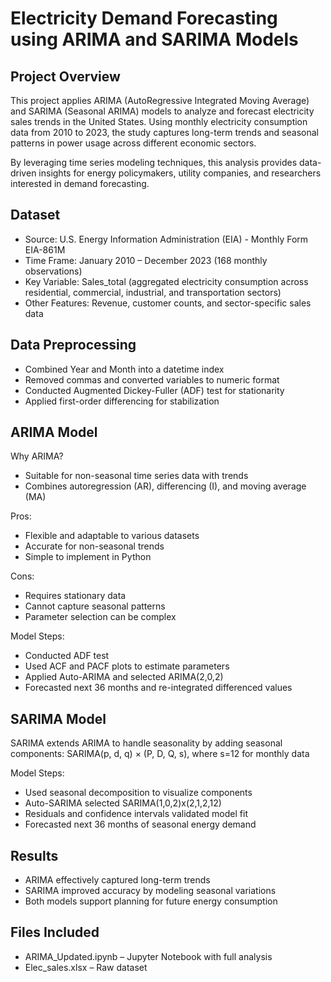 # Electricity Demand Forecasting using ARIMA and SARIMA Models

## Project Overview
This project applies ARIMA (AutoRegressive Integrated Moving Average) and SARIMA (Seasonal ARIMA) models to analyze and forecast electricity sales trends in the United States. Using monthly electricity consumption data from 2010 to 2023, the study captures long-term trends and seasonal patterns in power usage across different economic sectors.

By leveraging time series modeling techniques, this analysis provides data-driven insights for energy policymakers, utility companies, and researchers interested in demand forecasting.

## Dataset
- Source: U.S. Energy Information Administration (EIA) - Monthly Form EIA-861M
- Time Frame: January 2010 – December 2023 (168 monthly observations)
- Key Variable: Sales_total (aggregated electricity consumption across residential, commercial, industrial, and transportation sectors)
- Other Features: Revenue, customer counts, and sector-specific sales data

## Data Preprocessing
- Combined Year and Month into a datetime index
- Removed commas and converted variables to numeric format
- Conducted Augmented Dickey-Fuller (ADF) test for stationarity
- Applied first-order differencing for stabilization

## ARIMA Model
Why ARIMA?
- Suitable for non-seasonal time series data with trends
- Combines autoregression (AR), differencing (I), and moving average (MA)

Pros:
- Flexible and adaptable to various datasets
- Accurate for non-seasonal trends
- Simple to implement in Python

Cons:
- Requires stationary data
- Cannot capture seasonal patterns
- Parameter selection can be complex

Model Steps:
- Conducted ADF test
- Used ACF and PACF plots to estimate parameters
- Applied Auto-ARIMA and selected ARIMA(2,0,2)
- Forecasted next 36 months and re-integrated differenced values

## SARIMA Model
SARIMA extends ARIMA to handle seasonality by adding seasonal components:
SARIMA(p, d, q) × (P, D, Q, s), where s=12 for monthly data

Model Steps:
- Used seasonal decomposition to visualize components
- Auto-SARIMA selected SARIMA(1,0,2)x(2,1,2,12)
- Residuals and confidence intervals validated model fit
- Forecasted next 36 months of seasonal energy demand

## Results
- ARIMA effectively captured long-term trends
- SARIMA improved accuracy by modeling seasonal variations
- Both models support planning for future energy consumption

## Files Included
- ARIMA_Updated.ipynb – Jupyter Notebook with full analysis
- Elec_sales.xlsx – Raw dataset


